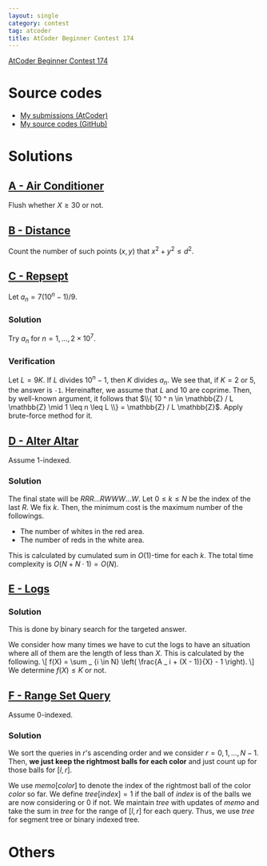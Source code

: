 ```yaml
---
layout: single
category: contest
tag: atcoder
title: AtCoder Beginner Contest 174
---
```


[AtCoder Beginner Contest 174](https://atcoder.jp/contests/abc174)

# Source codes

- [My submissions (AtCoder)](https://atcoder.jp/contests/abc174/submissions?f.User=kazunetakahashi)
- [My source codes (GitHub)](https://github.com/kazunetakahashi/atcoder/tree/master/2020/0803_ABC174)

# Solutions

## [A - Air Conditioner](https://atcoder.jp/contests/abc174/tasks/abc174_a)

Flush whether $X \geq 30$ or not.

## [B - Distance](https://atcoder.jp/contests/abc174/tasks/abc174_b)

Count the number of such points $(x, y)$ that $x ^ 2 + y ^ 2 \leq d ^ 2$.

## [C - Repsept](https://atcoder.jp/contests/abc174/tasks/abc174_c)

Let $a _ n = 7 (10 ^ n - 1) / 9$.

### Solution

Try $a _ n$ for $n = 1, \dots, 2 \times 10 ^ 7$.

### Verification

Let $L = 9K$. If $L$ divides $10 ^ n - 1$, then $K$ divides $a _ n$. We see that, if $K = 2$ or $5$, the answer is `-1`. Hereinafter, we assume that $L$ and $10$ are coprime. Then, by well-known argument, it follows that $\\{ 10 ^ n \in \mathbb{Z} / L \mathbb{Z} \mid 1 \leq n \leq L \\} = \mathbb{Z} / L \mathbb{Z}$. Apply brute-force method for it.

## [D - Alter Altar](https://atcoder.jp/contests/abc174/tasks/abc174_d)

Assume $1$-indexed.

### Solution

The final state will be $RRR \dots RWWW \dots W$. Let $0 \leq k \leq N$ be the index of the last $R$. We fix $k$. Then, the minimum cost is the maximum number of the followings.

- The number of whites in the red area.
- The number of reds in the white area.

This is calculated by cumulated sum in $O(1)$-time for each $k$. The total time complexity is $O(N + N \cdot 1) = O(N)$.

## [E - Logs](https://atcoder.jp/contests/abc174/tasks/abc174_e)

### Solution

This is done by binary search for the targeted answer.

We consider how many times we have to cut the logs to have an situation where all of them are the length of less than $X$. This is calculated by the following.
\\[
  f(X) = \sum _ {i \in N} \left( \frac{A _ i + (X - 1)}{X} - 1 \right).
\\]
We determine $f(X) \leq K$ or not.

## [F - Range Set Query](https://atcoder.jp/contests/abc174/tasks/abc174_f)

Assume $0$-indexed.

### Solution

We sort the queries in $r$'s ascending order and we consider $r = 0, 1, \dots, N - 1$. Then, **we just keep the rightmost balls for each color** and just count up for those balls for $[l, r]$.

We use $memo[color]$ to denote the index of the rightmost ball of the color $color$ so far. We define $tree[index] = 1$ if the ball of $index$ is of the balls we are now considering or $0$ if not. We maintain $tree$ with updates of $memo$ and take the sum in $tree$ for the range of $[l, r]$ for each query. Thus, we use $tree$ for segment tree or binary indexed tree.

# Others
